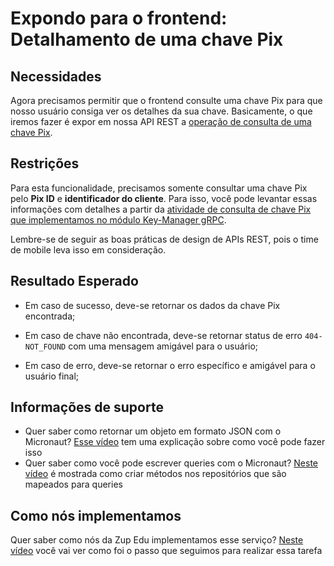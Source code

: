 # Expondo para o frontend: Detalhamento de uma chave Pix

## Necessidades

Agora precisamos permitir que o frontend consulte uma chave Pix para que nosso usuário consiga ver os detalhes da sua chave. Basicamente, o que iremos fazer é expor em nossa API REST a [operação de consulta de uma chave Pix](020-consultando-os-dados-de-uma-chave-pix.md).
   
## Restrições

Para esta funcionalidade, precisamos somente consultar uma chave Pix pelo **Pix ID** e **identificador do cliente**. Para isso, você pode levantar essas informações com detalhes a partir da [atividade de consulta de chave Pix que implementamos no módulo Key-Manager gRPC](020-consultando-os-dados-de-uma-chave-pix.md).

Lembre-se de seguir as boas práticas de design de APIs REST, pois o time de mobile leva isso em consideração.

## Resultado Esperado

- Em caso de sucesso, deve-se retornar os dados da chave Pix encontrada;

- Em caso de chave não encontrada, deve-se retornar status de erro `404-NOT_FOUND` com uma mensagem amigável para o usuário;

- Em caso de erro, deve-se retornar o erro específico e amigável para o usuário final;

## Informações de suporte
- Quer saber como retornar um objeto em formato JSON com o Micronaut? [Esse vídeo](https://www.youtube.com/watch?v=PML9YWZUnbk&feature=youtu.be) tem uma explicação sobre como você pode fazer isso
- Quer saber como você pode escrever queries com o Micronaut? [Neste vídeo](https://www.youtube.com/watch?v=cph_Ei7tulY&feature=youtu.be) é mostrada como criar métodos nos repositórios que são mapeados para queries

## Como nós implementamos
Quer saber como nós da Zup Edu implementamos esse serviço? [Neste vídeo](https://www.youtube.com/watch?v=eDeDklLdvAE&feature=youtu.be) você vai ver como foi o passo que seguimos para realizar essa tarefa
